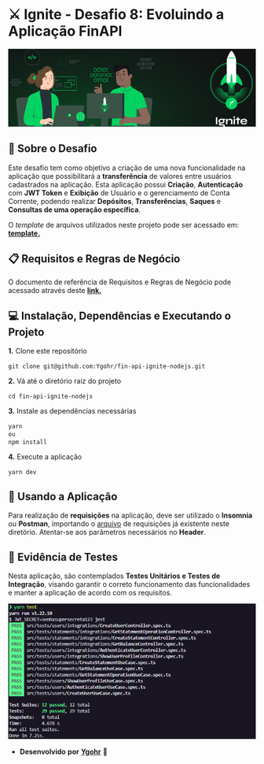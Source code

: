 # ⚔️ Ignite - Desafio 8: Evoluindo a Aplicação FinAPI
![](assets/capa_ignite.png)
<br>

## :pushpin: Sobre o Desafio
Este desafio tem como objetivo a criação de uma nova funcionalidade na aplicação que possibilitará a **transferência** de valores entre usuários cadastrados na aplicação.
Esta aplicação possui **Criação**, **Autenticação** com **JWT Token** e **Exibição** de Usuário e o gerenciamento de Conta Corrente, podendo realizar **Depósitos**, **Transferências**, **Saques** e **Consultas de uma operação específica**.

O _template_ de arquivos utilizados neste projeto pode ser acessado em: [**template.**](https://github.com/rocketseat-education/ignite-template-tests-challenge)

## 📋 Requisitos e Regras de Negócio
O documento de referência de Requisitos e Regras de Negócio pode acessado através deste [**link.**](https://www.notion.so/Requisitos-e-Regras-de-Neg-cio-Trasnfer-ncias-na-FinAPI-M-dulo-5-Desafios-1-Ignite-2207278aad654b2ea1aef83cc7ef11a1)

## 💻 Instalação, Dependências e Executando o Projeto
**1.** Clone este repositório
```
git clone git@github.com:Ygohr/fin-api-ignite-nodejs.git
```
**2.** Vá até o diretório raiz do projeto
```
cd fin-api-ignite-nodejs
```
**3.** Instale as dependências necessárias
```
yarn
ou
npm install
```
**4.** Execute a aplicação
```
yarn dev
```

## :floppy_disk: Usando a Aplicação
Para realização de **requisições** na aplicação, deve ser utilizado o **Insomnia** ou **Postman**, importando o [arquivo](insomnia_requests) de requisições já existente neste diretório.
Atentar-se aos parâmetros necessários no **Header**.

## :syringe: Evidência de Testes
Nesta aplicação, são contemplados **Testes Unitários e Testes de Integração**, visando garantir o correto funcionamento das funcionalidades e manter a aplicação de acordo com os requisitos. <br/>

![](assets/test-evidence.png)

- **Desenvolvido** **por** [**Ygohr**](https://www.linkedin.com/in/ygohr-medeiros-28451b14a/) 🤖
